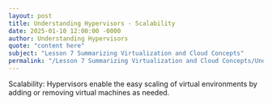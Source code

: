 ```yaml
---
layout: post
title: Understanding Hypervisors - Scalability
date: 2025-01-10 12:00:00 -0000
author: Understanding Hypervisors
quote: "content here"
subject: "Lesson 7 Summarizing Virtualization and Cloud Concepts"
permalink: "/Lesson 7 Summarizing Virtualization and Cloud Concepts/Understanding Hypervisors/Understanding Hypervisors - Scalability"
---
```


Scalability: Hypervisors enable the easy scaling of virtual environments by adding or removing virtual machines as needed.
